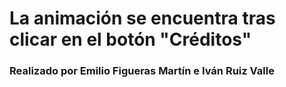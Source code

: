 # La animación se encuentra tras clicar en el botón "Créditos"
### Realizado por Emilio Figueras Martín e Iván Ruiz Valle
